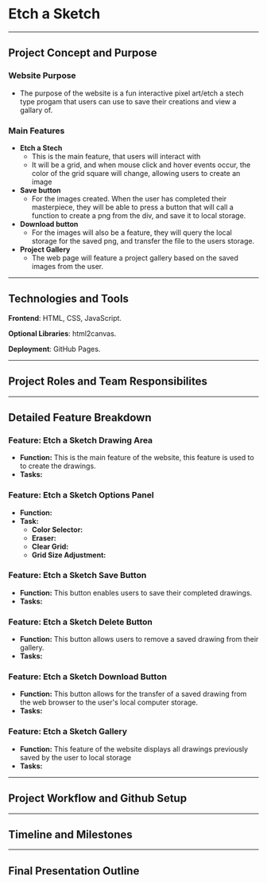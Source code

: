 # Etch a Sketch

---

## Project Concept and Purpose

### Website Purpose

* The purpose of the website is a fun interactive pixel art/etch a stech type
progam that users can use to save their creations and view a gallary of.

### Main Features

* **Etch a Stech**
  * This is the main feature, that users will interact with
  * It will be a grid, and when mouse click and hover events occur, the color
    of the grid square will change, allowing users to create an image
* **Save button**
  * For the images created. When the user has completed their masterpiece,
    they will be able to press a button that will call a function to create a png
    from the div, and save it to local storage.
* **Download button**
  * For the images will also be a feature, they will query the local
    storage for the saved png, and transfer the file to the users storage.
* **Project Gallery**
  * The web page will feature a project gallery based on the saved images from
    the user.

---

## Technologies and Tools

**Frontend**: HTML, CSS, JavaScript.

**Optional Libraries**: html2canvas.

**Deployment**: GitHub Pages.

---

## Project Roles and Team Responsibilites

---

## Detailed Feature Breakdown

### Feature: Etch a Sketch Drawing Area

* **Function:** This is the main feature of the website, this feature is used to
  to create the drawings.
* **Tasks:**

### Feature: Etch a Sketch Options Panel

* **Function:**
* **Task:**
  * **Color Selector:**
  * **Eraser:**
  * **Clear Grid:**
  * **Grid Size Adjustment:**

### Feature: Etch a Sketch Save Button

* **Function:** This button enables users to save their completed drawings.
* **Tasks:**

### Feature: Etch a Sketch Delete Button

* **Function:** This button allows users to remove a saved drawing from their gallery.
* **Tasks:**

### Feature: Etch a Sketch Download Button

* **Function:** This button allows for  the transfer of a saved drawing from 
  the web browser to the user's local computer storage.
* **Tasks:**

### Feature: Etch a Sketch Gallery

* **Function:** This feature of the website displays all drawings previously 
  saved by the user to local storage
* **Tasks:**

---

## Project Workflow and Github Setup

---

## Timeline and Milestones

---

## Final Presentation Outline
